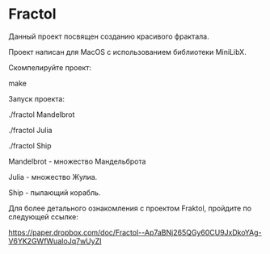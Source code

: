 # Fractol
Данный проект посвящен созданию красивого фрактала.

Проект написан для MacOS с использованием библиотеки MiniLibX.

Скомпелируйте проект:

make

Запуск проекта:

./fractol Mandelbrot

./fractol Julia

./fractol Ship

Mandelbrot  - множество Мандельброта

Julia       - множество Жулиа.

Ship        - пылающий корабль.

Для более детального ознакомления с проектом Fraktol, пройдите по следующей ссылке:

https://paper.dropbox.com/doc/Fractol--Ap7aBNj265QGy60CU9JxDkoYAg-V6YK2GWfWuaIoJq7wUyZI 
